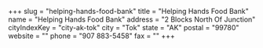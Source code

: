 +++
slug = "helping-hands-food-bank"
title = "Helping Hands Food Bank"
name = "Helping Hands Food Bank"
address = "2 Blocks North Of Junction"
cityIndexKey = "city-ak-tok"
city = "Tok"
state = "AK"
postal = "99780"
website = ""
phone = "907 883-5458"
fax = ""
+++

